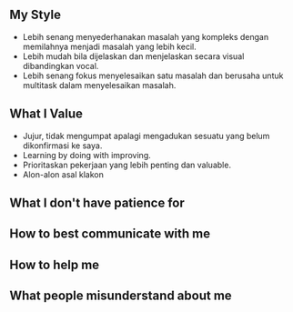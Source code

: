 ## My Style
- Lebih senang menyederhanakan masalah yang kompleks dengan memilahnya menjadi masalah yang lebih kecil.
- Lebih mudah bila dijelaskan dan menjelaskan secara visual dibandingkan vocal.
- Lebih senang fokus menyelesaikan satu masalah dan berusaha untuk multitask dalam menyelesaikan masalah.

## What I Value
- Jujur, tidak mengumpat apalagi mengadukan sesuatu yang belum dikonfirmasi ke saya.
- Learning by doing with improving.
- Prioritaskan pekerjaan yang lebih penting dan valuable.
- Alon-alon asal klakon

## What I don't have patience for
## How to best communicate with me
## How to help me
## What people misunderstand about me